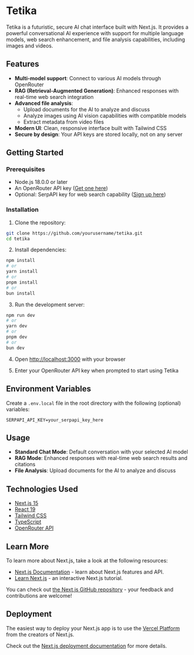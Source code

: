 # Tetika

Tetika is a futuristic, secure AI chat interface built with Next.js. It provides a powerful conversational AI experience with support for multiple language models, web search enhancement, and file analysis capabilities, including images and videos.

## Features

- **Multi-model support**: Connect to various AI models through OpenRouter
- **RAG (Retrieval-Augmented Generation)**: Enhanced responses with real-time web search integration
- **Advanced file analysis**: 
  - Upload documents for the AI to analyze and discuss
  - Analyze images using AI vision capabilities with compatible models
  - Extract metadata from video files
- **Modern UI**: Clean, responsive interface built with Tailwind CSS
- **Secure by design**: Your API keys are stored locally, not on any server

## Getting Started

### Prerequisites

- Node.js 18.0.0 or later
- An OpenRouter API key ([Get one here](https://openrouter.ai))
- Optional: SerpAPI key for web search capability ([Sign up here](https://serpapi.com))

### Installation

1. Clone the repository:
```bash
git clone https://github.com/yourusername/tetika.git
cd tetika
```

2. Install dependencies:
```bash
npm install
# or
yarn install
# or
pnpm install
# or
bun install
```

3. Run the development server:
```bash
npm run dev
# or
yarn dev
# or
pnpm dev
# or
bun dev
```

4. Open [http://localhost:3000](http://localhost:3000) with your browser

5. Enter your OpenRouter API key when prompted to start using Tetika

## Environment Variables

Create a `.env.local` file in the root directory with the following (optional) variables:

```
SERPAPI_API_KEY=your_serpapi_key_here
```

## Usage

- **Standard Chat Mode**: Default conversation with your selected AI model
- **RAG Mode**: Enhanced responses with real-time web search results and citations
- **File Analysis**: Upload documents for the AI to analyze and discuss

## Technologies Used

- [Next.js 15](https://nextjs.org/)
- [React 19](https://react.dev/)
- [Tailwind CSS](https://tailwindcss.com/)
- [TypeScript](https://www.typescriptlang.org/)
- [OpenRouter API](https://openrouter.ai/docs)

## Learn More

To learn more about Next.js, take a look at the following resources:

- [Next.js Documentation](https://nextjs.org/docs) - learn about Next.js features and API.
- [Learn Next.js](https://nextjs.org/learn) - an interactive Next.js tutorial.

You can check out [the Next.js GitHub repository](https://github.com/vercel/next.js) - your feedback and contributions are welcome!

## Deployment

The easiest way to deploy your Next.js app is to use the [Vercel Platform](https://vercel.com/new?utm_medium=default-template&filter=next.js&utm_source=create-next-app&utm_campaign=create-next-app-readme) from the creators of Next.js.

Check out the [Next.js deployment documentation](https://nextjs.org/docs/app/building-your-application/deploying) for more details.
